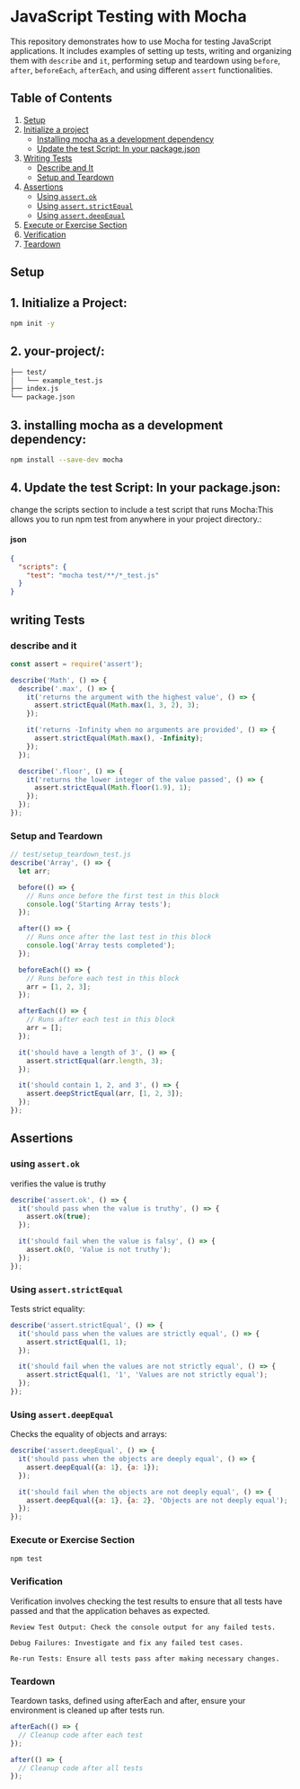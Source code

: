 # JavaScript Testing with Mocha

This repository demonstrates how to use Mocha for testing JavaScript applications. It includes examples of setting up tests, writing and organizing them with `describe` and `it`, performing setup and teardown using `before`, `after`, `beforeEach`, `afterEach`, and using different `assert` functionalities.

## Table of Contents
1. [Setup](#setup)
2. [Initialize a project](#Initialize-a-project)
   - [Installing mocha as a development dependency](#Installing-mocha-as-a-development-dependency)
   - [Update the test Script: In your package.json](#Update-the-test-Script:-In-your-package.json:)
3. [Writing Tests](#writing-tests)
   - [Describe and It](#describe-and-it)
   - [Setup and Teardown](#setup-and-teardown)
4. [Assertions](#assertions)
   - [Using `assert.ok`](#using-assertok)
   - [Using `assert.strictEqual`](#using-assertstrictEqual)
   - [Using `assert.deepEqual`](#using-assertdeepequal)
5. [Execute or Exercise Section](#execute-or-exercise-section)
6. [Verification](#verification)
7. [Teardown](#teardown)

## Setup

## 1. Initialize a Project:
   ```bash
   npm init -y
  ```

## 2. your-project/:
  ```bash
  ├── test/
  │   └── example_test.js
  ├── index.js
  └── package.json
  ```
## 3. installing mocha as a development dependency:
  ```bash
  npm install --save-dev mocha
  ```

## 4. Update the test Script: In your package.json:

change the scripts section to include a test script that runs   Mocha:This allows you to run npm test from anywhere in your project directory.:
#### json

  ```json
  {
    "scripts": {
      "test": "mocha test/**/*_test.js"
    }
  }
  ```


## writing Tests
### describe and it 
```javascript
const assert = require('assert');

describe('Math', () => {
  describe('.max', () => {
    it('returns the argument with the highest value', () => {
      assert.strictEqual(Math.max(1, 3, 2), 3);
    });

    it('returns -Infinity when no arguments are provided', () => {
      assert.strictEqual(Math.max(), -Infinity);
    });
  });

  describe('.floor', () => {
    it('returns the lower integer of the value passed', () => {
      assert.strictEqual(Math.floor(1.9), 1);
    });
  });
});
```

### Setup and Teardown 
```javascript
// test/setup_teardown_test.js
describe('Array', () => {
  let arr;

  before(() => {
    // Runs once before the first test in this block
    console.log('Starting Array tests');
  });

  after(() => {
    // Runs once after the last test in this block
    console.log('Array tests completed');
  });

  beforeEach(() => {
    // Runs before each test in this block
    arr = [1, 2, 3];
  });

  afterEach(() => {
    // Runs after each test in this block
    arr = [];
  });

  it('should have a length of 3', () => {
    assert.strictEqual(arr.length, 3);
  });

  it('should contain 1, 2, and 3', () => {
    assert.deepStrictEqual(arr, [1, 2, 3]);
  });
});
```

## Assertions

### using `assert.ok`
verifies the value is truthy
```javascript
describe('assert.ok', () => {
  it('should pass when the value is truthy', () => {
    assert.ok(true);
  });

  it('should fail when the value is falsy', () => {
    assert.ok(0, 'Value is not truthy');
  });
});

```

### Using `assert.strictEqual`
Tests strict equality:

```javascript
describe('assert.strictEqual', () => {
  it('should pass when the values are strictly equal', () => {
    assert.strictEqual(1, 1);
  });

  it('should fail when the values are not strictly equal', () => {
    assert.strictEqual(1, '1', 'Values are not strictly equal');
  });
});

```

### Using `assert.deepEqual`
Checks the equality of objects and arrays:

```javascript
describe('assert.deepEqual', () => {
  it('should pass when the objects are deeply equal', () => {
    assert.deepEqual({a: 1}, {a: 1});
  });

  it('should fail when the objects are not deeply equal', () => {
    assert.deepEqual({a: 1}, {a: 2}, 'Objects are not deeply equal');
  });
});
```

### Execute or Exercise Section

```bash 
npm test
```

### Verification 

Verification involves checking the test results to ensure that all tests have passed and that the application behaves as expected.

    Review Test Output: Check the console output for any failed tests.

    Debug Failures: Investigate and fix any failed test cases.

    Re-run Tests: Ensure all tests pass after making necessary changes.

### Teardown

Teardown tasks, defined using afterEach and after, ensure your environment is cleaned up after tests run.

```javascript
afterEach(() => {
  // Cleanup code after each test
});

after(() => {
  // Cleanup code after all tests
});
```